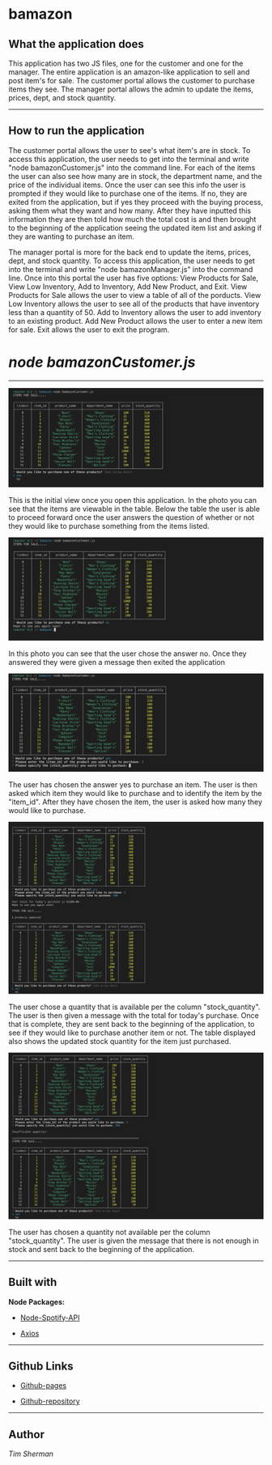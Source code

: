 # bamazon

## **What the application does**

This application has two JS files, one for the customer and one for the manager. The entire application is an amazon-like application to sell and post item's for sale. The customer portal allows the customer to purchase items they see. The manager portal allows the admin to update the items, prices, dept, and stock quantity.

--------------------------------------------------------------------------------------------------------------------------------------

## **How to run the application**

The customer portal allows the user to see's what item's are in stock. To access this application, the user needs to get into the terminal and write "node bamazonCustomer.js" into the command line. For each of the items the user can also see how many are in stock, the department name, and the price of the individual items. Once the user can see this info the user is prompted if they would like to purchase one of the items. If no, they are exited from the application, but if yes they proceed with the buying process, asking them what they want and how many. After they have inputted this information they are then told how much the total cost is and then brought to the beginning of the application seeing the updated item list and asking if they are wanting to purchase an item.

The manager portal is more for the back end to update the items, prices, dept, and stock quantity. To access this application, the user needs to get into the terminal and write "node bamazonManager.js" into the command line. Once into this portal the user has five options: View Products for Sale, View Low Inventory, Add to Inventory, Add New Product, and Exit. View Products for Sale allows the user to view a table of all of the porducts. View Low Inventory allows the user to see all of the products that have inventory less than a quantity of 50. Add to Inventory allows the user to add inventory to an existing product. Add New Product allows the user to enter a new item for sale. Exit allows the user to exit the program.

# *node bamazonCustomer.js*

--------------------------------------------------------------------------------------------------------------------------------------

![app-opening](/images/openingcustomer.png)

This is the initial view once you open this application. In the photo you can see that the items are viewable in the table. Below the table the user is able to proceed forward once the user answers the question of whether or not they would like to purchase something from the items listed.




![opening-no](/images/opening-nocustomer.png)

In this photo you can see that the user chose the answer no. Once they answered they were given a message then exited the application



![opening-yes](/images/opening-yes-customer.png)

The user has chosen the answer yes to purchase an item. The user is then asked which item they would like to purchase and to identify the item by the "item_id". After they have chosen the item, the user is asked how many they would like to purchase.



![yes-sufficient_quantity](/images/yes-sufficentquantity-customer.png)

The user chose a quantity that is available per the column "stock_quantity". The user is then given a message with the total for today's purchase. Once that is complete, they are sent back to the beginning of the application, to see if they would like to purchase another item or not. The table displayed also shows the updated stock quantity for the item just purchased.



![yes-insufficient_quantity](/images/yes-insufficientquantity-customer.png)

The user has chosen a quantity not available per the column "stock_quantity". The user is given the message that there is not enough in stock and sent back to the beginning of the application.

--------------------------------------------------------------------------------------------------------------------------------------

## **Built with**

**Node Packages:**
   * [Node-Spotify-API](https://www.npmjs.com/package/node-spotify-api)

   * [Axios](https://www.npmjs.com/package/axios)

--------------------------------------------------------------------------------------------------------------------------------------

## **Github Links**

* [Github-pages](https://tsherman16.github.io/liri-node-app/)

* [Github-repository](https://github.com/tsherman16/liri-node-app)

--------------------------------------------------------------------------------------------------------------------------------------

## **Author**

*Tim Sherman*